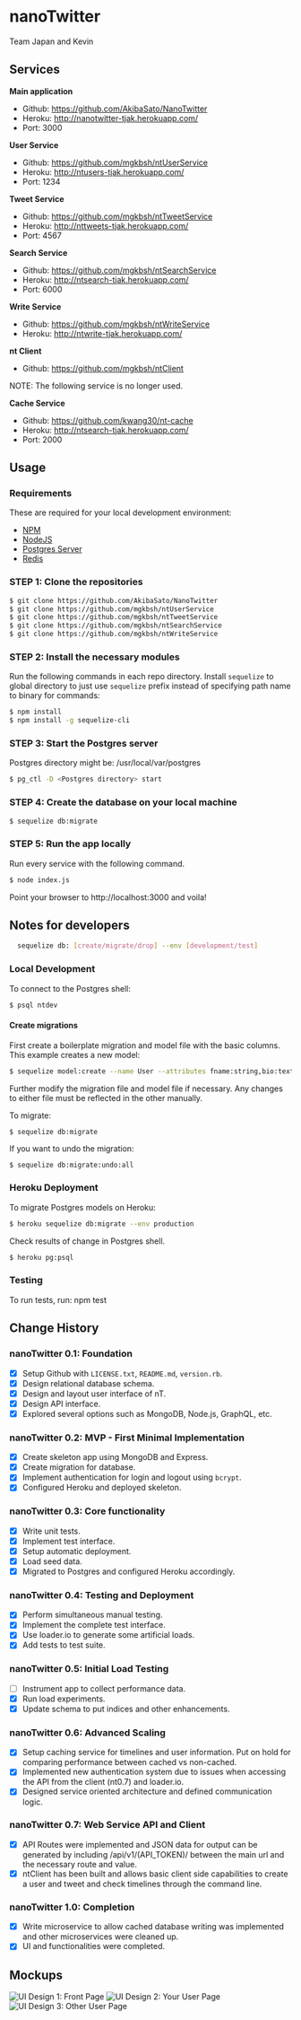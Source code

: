 
# nanoTwitter

Team Japan and Kevin

## Services
**Main application**
* Github: https://github.com/AkibaSato/NanoTwitter
* Heroku: http://nanotwitter-tjak.herokuapp.com/
* Port: 3000

**User Service**
* Github: https://github.com/mgkbsh/ntUserService
* Heroku: http://ntusers-tjak.herokuapp.com/
* Port: 1234

**Tweet Service**
* Github: https://github.com/mgkbsh/ntTweetService
* Heroku: http://nttweets-tjak.herokuapp.com/
* Port: 4567

**Search Service**
* Github: https://github.com/mgkbsh/ntSearchService
* Heroku: http://ntsearch-tjak.herokuapp.com/
* Port: 6000

**Write Service**
* Github: https://github.com/mgkbsh/ntWriteService
* Heroku: http://ntwrite-tjak.herokuapp.com/

**nt Client**
* Github: https://github.com/mgkbsh/ntClient

NOTE: The following service is no longer used.

**Cache Service**
* Github: https://github.com/kwang30/nt-cache
* Heroku: http://ntsearch-tjak.herokuapp.com/
* Port: 2000





## Usage
### Requirements
These are required for your local development environment:

* [NPM](https://www.npmjs.com/)
* [NodeJS](https://nodejs.org/)
* [Postgres Server](https://www.postgresql.org/)
* [Redis](https://redis.io/)

### STEP 1: Clone the repositories
```sh
$ git clone https://github.com/AkibaSato/NanoTwitter
$ git clone https://github.com/mgkbsh/ntUserService
$ git clone https://github.com/mgkbsh/ntTweetService
$ git clone https://github.com/mgkbsh/ntSearchService
$ git clone https://github.com/mgkbsh/ntWriteService

```

### STEP 2: Install the necessary modules
Run the following commands in each repo directory.
Install `sequelize` to global directory to just use `sequelize` prefix instead of specifying path name to binary for commands:
```sh
$ npm install
$ npm install -g sequelize-cli
```

### STEP 3: Start the Postgres server
Postgres directory might be: /usr/local/var/postgres
```sh
$ pg_ctl -D <Postgres directory> start
```

### STEP 4: Create the database on your local machine
```sh
$ sequelize db:migrate
```

### STEP 5: Run the app locally
Run every service with the following command.
```sh
$ node index.js
```
Point your browser to http://localhost:3000 and voila!

## Notes for developers
```sh
  sequelize db: [create/migrate/drop] --env [development/test]
```

### Local Development
To connect to the Postgres shell:
```sh
$ psql ntdev
```

#### Create migrations
First create a boilerplate migration and model file with the basic columns. This example creates a new model:
```sh
$ sequelize model:create --name User --attributes fname:string,bio:text
```

Further modify the migration file and model file if necessary. Any changes to either file must be reflected in the other manually.

To migrate:
```sh
$ sequelize db:migrate
```
If you want to undo the migration:
```
$ sequelize db:migrate:undo:all
```

### Heroku Deployment
To migrate Postgres models on Heroku:
```sh
$ heroku sequelize db:migrate --env production
```
Check results of change in Postgres shell.
```sh
$ heroku pg:psql
```

### Testing
To run tests, run:
npm test

## Change History
### nanoTwitter 0.1: Foundation
- [x] Setup Github with `LICENSE.txt`, `README.md`, `version.rb`.
- [x] Design relational database schema.
- [x] Design and layout user interface of nT.
- [x] Design API interface.
- [x] Explored several options such as MongoDB, Node.js, GraphQL, etc.

### nanoTwitter 0.2: MVP - First Minimal Implementation
- [x] Create skeleton app using MongoDB and Express.
- [x] Create migration for database.
- [x] Implement authentication for login and logout using `bcrypt`.
- [x] Configured Heroku and deployed skeleton.

### nanoTwitter 0.3: Core functionality
- [x] Write unit tests.
- [x] Implement test interface.
- [x] Setup automatic deployment.
- [x] Load seed data.
- [x] Migrated to Postgres and configured Heroku accordingly.

### nanoTwitter 0.4: Testing and Deployment
- [x] Perform simultaneous manual testing.
- [x] Implement the complete test interface.
- [x] Use loader.io to generate some artificial loads.
- [x] Add tests to test suite.

### nanoTwitter 0.5: Initial Load Testing
- [ ] Instrument app to collect performance data.
- [x] Run load experiments.
- [x] Update schema to put indices and other enhancements.

### nanoTwitter 0.6: Advanced Scaling
- [x] Setup caching service for timelines and user information. Put on hold for comparing performance between cached vs non-cached.
- [x] Implemented new authentication system due to issues when accessing the API from the client (nt0.7) and loader.io.
- [x] Designed service oriented architecture and defined communication logic.

### nanoTwitter 0.7: Web Service API and Client
- [x] API Routes were implemented and JSON data for output can be generated by including /api/v1/(API_TOKEN)/ between the main url and the necessary route and value.
- [x] ntClient has been built and allows basic client side capabilities to create a user and tweet and check timelines through the command line.

### nanoTwitter 1.0: Completion
 - [x] Write microservice to allow cached database writing was implemented and other microservices were cleaned up.
 - [x] UI and functionalities were completed.

## Mockups
![UI Design 1: Front Page](design/ui_design_1.png)
![UI Design 2: Your User Page](design/ui_design_2.png)
![UI Design 3: Other User Page](design/ui_design_3.png)
